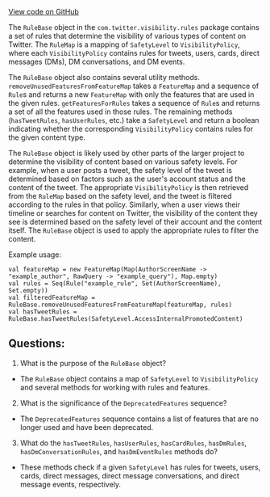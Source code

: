 [View code on GitHub](https://github.com/misbahsy/the-algorithm/visibilitylib/src/main/scala/com/twitter/visibility/rules/RuleBase.scala)

The `RuleBase` object in the `com.twitter.visibility.rules` package contains a set of rules that determine the visibility of various types of content on Twitter. The `RuleMap` is a mapping of `SafetyLevel` to `VisibilityPolicy`, where each `VisibilityPolicy` contains rules for tweets, users, cards, direct messages (DMs), DM conversations, and DM events. 

The `RuleBase` object also contains several utility methods. `removeUnusedFeaturesFromFeatureMap` takes a `FeatureMap` and a sequence of `Rule`s and returns a new `FeatureMap` with only the features that are used in the given rules. `getFeaturesForRules` takes a sequence of `Rule`s and returns a set of all the features used in those rules. The remaining methods (`hasTweetRules`, `hasUserRules`, etc.) take a `SafetyLevel` and return a boolean indicating whether the corresponding `VisibilityPolicy` contains rules for the given content type.

The `RuleBase` object is likely used by other parts of the larger project to determine the visibility of content based on various safety levels. For example, when a user posts a tweet, the safety level of the tweet is determined based on factors such as the user's account status and the content of the tweet. The appropriate `VisibilityPolicy` is then retrieved from the `RuleMap` based on the safety level, and the tweet is filtered according to the rules in that policy. Similarly, when a user views their timeline or searches for content on Twitter, the visibility of the content they see is determined based on the safety level of their account and the content itself. The `RuleBase` object is used to apply the appropriate rules to filter the content. 

Example usage:
```
val featureMap = new FeatureMap(Map(AuthorScreenName -> "example_author", RawQuery -> "example_query"), Map.empty)
val rules = Seq(Rule("example_rule", Set(AuthorScreenName), Set.empty))
val filteredFeatureMap = RuleBase.removeUnusedFeaturesFromFeatureMap(featureMap, rules)
val hasTweetRules = RuleBase.hasTweetRules(SafetyLevel.AccessInternalPromotedContent)
```
## Questions: 
 1. What is the purpose of the `RuleBase` object?
- The `RuleBase` object contains a map of `SafetyLevel` to `VisibilityPolicy` and several methods for working with rules and features.

2. What is the significance of the `DeprecatedFeatures` sequence?
- The `DeprecatedFeatures` sequence contains a list of features that are no longer used and have been deprecated.

3. What do the `hasTweetRules`, `hasUserRules`, `hasCardRules`, `hasDmRules`, `hasDmConversationRules`, and `hasDmEventRules` methods do?
- These methods check if a given `SafetyLevel` has rules for tweets, users, cards, direct messages, direct message conversations, and direct message events, respectively.